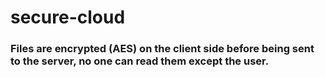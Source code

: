 # secure-cloud
### Files are encrypted (AES) on the client side before being sent to the server, no one can read them except the user.
